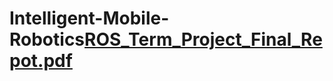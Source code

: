 # Intelligent-Mobile-Robotics[ROS_Term_Project_Final_Repot.pdf](https://github.com/erkutx/Intelligent-Mobile-Robotics/files/9164736/ROS_Term_Project_Final_Repot.pdf)
